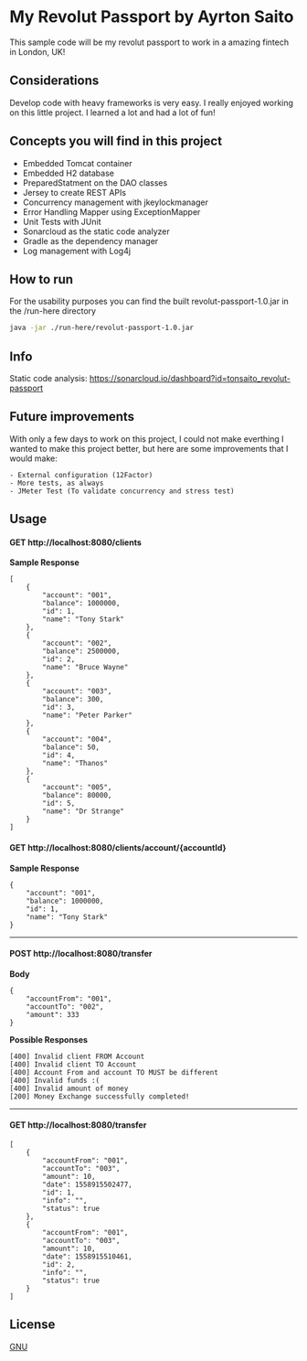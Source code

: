 # My Revolut Passport by Ayrton Saito
This sample code will be my revolut passport to work in a amazing fintech in London, UK!

## Considerations
Develop code with heavy frameworks is very easy. I really enjoyed working on this little project. I learned a lot and had a lot of fun!


## Concepts you will find in this project
- Embedded Tomcat container
- Embedded H2 database
- PreparedStatment on the DAO classes
- Jersey to create REST APIs
- Concurrency management with jkeylockmanager
- Error Handling Mapper using ExceptionMapper
- Unit Tests with JUnit
- Sonarcloud as the static code analyzer
- Gradle as the dependency manager
- Log management with Log4j

## How to run
For the usability purposes you can find the built revolut-passport-1.0.jar in the /run-here directory

```bash
java -jar ./run-here/revolut-passport-1.0.jar
```

## Info

Static code analysis: https://sonarcloud.io/dashboard?id=tonsaito_revolut-passport




## Future improvements
With only a few days to work on this project, I could not make everthing I wanted to make this project better, but here are some improvements that I would make:

```
- External configuration (12Factor)
- More tests, as always
- JMeter Test (To validate concurrency and stress test)
```

## Usage

#### GET http://localhost:8080/clients

**Sample Response**

```
[
    {
        "account": "001",
        "balance": 1000000,
        "id": 1,
        "name": "Tony Stark"
    },
    {
        "account": "002",
        "balance": 2500000,
        "id": 2,
        "name": "Bruce Wayne"
    },
    {
        "account": "003",
        "balance": 300,
        "id": 3,
        "name": "Peter Parker"
    },
    {
        "account": "004",
        "balance": 50,
        "id": 4,
        "name": "Thanos"
    },
    {
        "account": "005",
        "balance": 80000,
        "id": 5,
        "name": "Dr Strange"
    }
]
```

#### GET http://localhost:8080/clients/account/{accountId}

**Sample Response**

```
{
	"account": "001",
	"balance": 1000000,
	"id": 1,
	"name": "Tony Stark"
}
```

___

#### POST http://localhost:8080/transfer

**Body**
```
{
	"accountFrom": "001",
	"accountTo": "002",
	"amount": 333
}
```

**Possible Responses**

```
[400] Invalid client FROM Account
[400] Invalid client TO Account
[400] Account From and account TO MUST be different
[400] Invalid funds :(
[400] Invalid amount of money
[200] Money Exchange successfully completed!
```

___

#### GET http://localhost:8080/transfer
```
[
    {
        "accountFrom": "001",
        "accountTo": "003",
        "amount": 10,
        "date": 1558915502477,
        "id": 1,
        "info": "",
        "status": true
    },
    {
        "accountFrom": "001",
        "accountTo": "003",
        "amount": 10,
        "date": 1558915510461,
        "id": 2,
        "info": "",
        "status": true
    }
]
```

## License
[GNU](https://www.gnu.org/licenses/gpl-3.0.pt-br.html)